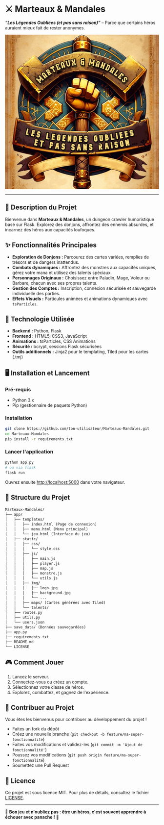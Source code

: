 
# ⚔️ Marteaux & Mandales

**_"Les Légendes Oubliées (et pas sans raison)"_** – Parce que certains héros auraient mieux fait de rester anonymes.

![Logo du Jeu](app/static/img/logo.jpg)

---

## 🎯 Description du Projet

Bienvenue dans **Marteaux & Mandales**, un dungeon crawler humoristique basé sur Flask. Explorez des donjons, affrontez des ennemis absurdes, et incarnez des héros aux capacités loufoques.

## ✨ Fonctionnalités Principales

- **Exploration de Donjons :** Parcourez des cartes variées, remplies de trésors et de dangers inattendus.
- **Combats dynamiques :** Affrontez des monstres aux capacités uniques, gérez votre mana et utilisez des talents spéciaux.
- **Personnages Originaux :** Choisissez entre Paladin, Mage, Voleur ou Barbare, chacun avec ses propres talents.
- **Gestion des Comptes :** Inscription, connexion sécurisée et sauvegarde individuelle des parties.
- **Effets Visuels :** Particules animées et animations dynamiques avec `tsParticles`.

## 🚀 Technologie Utilisée

- **Backend :** Python, Flask
- **Frontend :** HTML5, CSS3, JavaScript
- **Animations :** tsParticles, CSS Animations
- **Sécurité :** bcrypt, sessions Flask sécurisées
- **Outils additionnels :** Jinja2 pour le templating, Tiled pour les cartes (.tmj)

## 🖥️ Installation et Lancement

### Pré-requis
- Python 3.x
- Pip (gestionnaire de paquets Python)

### Installation
```bash
git clone https://github.com/ton-utilisateur/Marteaux-Mandales.git
cd Marteaux-Mandales
pip install -r requirements.txt
```

### Lancer l'application
```bash
python app.py
# ou via flask
flask run
```

Ouvrez ensuite [http://localhost:5000](http://localhost:5000) dans votre navigateur.

## 📂 Structure du Projet

```
Marteaux-Mandales/
├── app/
│   ├── templates/
│   │   ├── index.html (Page de connexion)
│   │   ├── menu.html (Menu principal)
│   │   └── jeu.html (Interface du jeu)
│   ├── static/
│   │   ├── css/
│   │   │   └── style.css
│   │   ├── js/
│   │   │   ├── main.js
│   │   │   ├── player.js
│   │   │   ├── map.js
│   │   │   ├── monstre.js
│   │   │   └── utils.js
│   │   ├── img/
│   │   │   ├── logo.jpg
│   │   │   ├── background.jpg
│   │   │   └── ...
│   │   ├── maps/ (Cartes générées avec Tiled)
│   │   └── talents/
│   ├── routes.py
│   ├── utils.py
│   └── users.json
├── save_data/ (Données sauvegardées)
├── app.py
├── requirements.txt
├── README.md
└── LICENSE
```

## 🎮 Comment Jouer

1. Lancez le serveur.
2. Connectez-vous ou créez un compte.
3. Sélectionnez votre classe de héros.
4. Explorez, combattez, et gagnez de l'expérience.

## 💬 Contribuer au Projet

Vous êtes les bienvenus pour contribuer au développement du projet !

- Faites un fork du dépôt
- Créez une nouvelle branche (`git checkout -b feature/ma-super-fonctionnalité`)
- Faites vos modifications et validez-les (`git commit -m 'Ajout de fonctionnalité'`)
- Poussez vos modifications (`git push origin feature/ma-super-fonctionnalité`)
- Soumettez une Pull Request

## 📄 Licence

Ce projet est sous licence MIT. Pour plus de détails, consultez le fichier [LICENSE](LICENSE).

---

🌟 **Bon jeu et n'oubliez pas : être un héros, c'est souvent apprendre à échouer avec panache !** 🌟
